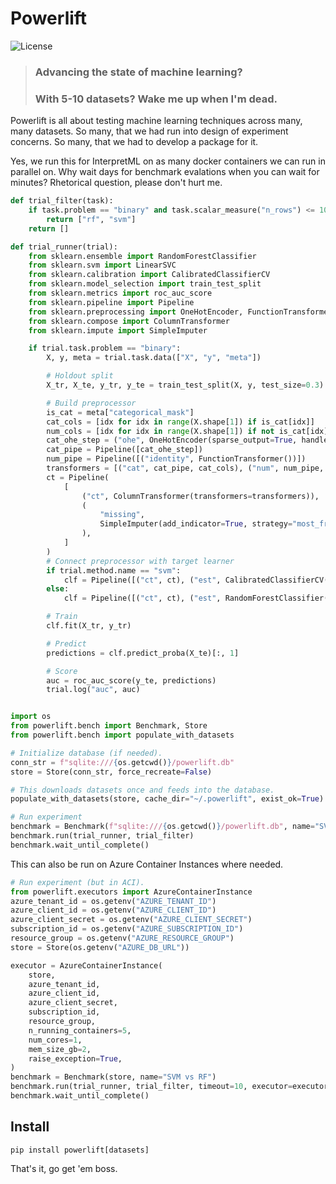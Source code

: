 # Powerlift

![License](https://img.shields.io/github/license/interpretml/interpret.svg?style=flat-square)
<br/>
> ### Advancing the state of machine learning?
> ### With 5-10 datasets? Wake me up when I'm dead.

Powerlift is all about testing machine learning techniques across many, many datasets. So many, that we had run into design of experiment concerns. So many, that we had to develop a package for it.

Yes, we run this for InterpretML on as many docker containers we can run in parallel on. Why wait days for benchmark evalations when you can wait for minutes? Rhetorical question, please don't hurt me.

```python
def trial_filter(task):
    if task.problem == "binary" and task.scalar_measure("n_rows") <= 10000:
        return ["rf", "svm"]
    return []

def trial_runner(trial):
    from sklearn.ensemble import RandomForestClassifier
    from sklearn.svm import LinearSVC
    from sklearn.calibration import CalibratedClassifierCV
    from sklearn.model_selection import train_test_split
    from sklearn.metrics import roc_auc_score
    from sklearn.pipeline import Pipeline
    from sklearn.preprocessing import OneHotEncoder, FunctionTransformer
    from sklearn.compose import ColumnTransformer
    from sklearn.impute import SimpleImputer

    if trial.task.problem == "binary":
        X, y, meta = trial.task.data(["X", "y", "meta"])

        # Holdout split
        X_tr, X_te, y_tr, y_te = train_test_split(X, y, test_size=0.3)

        # Build preprocessor
        is_cat = meta["categorical_mask"]
        cat_cols = [idx for idx in range(X.shape[1]) if is_cat[idx]]
        num_cols = [idx for idx in range(X.shape[1]) if not is_cat[idx]]
        cat_ohe_step = ("ohe", OneHotEncoder(sparse_output=True, handle_unknown="ignore"))
        cat_pipe = Pipeline([cat_ohe_step])
        num_pipe = Pipeline([("identity", FunctionTransformer())])
        transformers = [("cat", cat_pipe, cat_cols), ("num", num_pipe, num_cols)]
        ct = Pipeline(
            [
                ("ct", ColumnTransformer(transformers=transformers)),
                (
                    "missing",
                    SimpleImputer(add_indicator=True, strategy="most_frequent"),
                ),
            ]
        )
        # Connect preprocessor with target learner
        if trial.method.name == "svm":
            clf = Pipeline([("ct", ct), ("est", CalibratedClassifierCV(LinearSVC()))])
        else:
            clf = Pipeline([("ct", ct), ("est", RandomForestClassifier())])

        # Train
        clf.fit(X_tr, y_tr)

        # Predict
        predictions = clf.predict_proba(X_te)[:, 1]

        # Score
        auc = roc_auc_score(y_te, predictions)
        trial.log("auc", auc)


import os
from powerlift.bench import Benchmark, Store
from powerlift.bench import populate_with_datasets

# Initialize database (if needed).
conn_str = f"sqlite:///{os.getcwd()}/powerlift.db"
store = Store(conn_str, force_recreate=False)

# This downloads datasets once and feeds into the database.
populate_with_datasets(store, cache_dir="~/.powerlift", exist_ok=True)

# Run experiment
benchmark = Benchmark(f"sqlite:///{os.getcwd()}/powerlift.db", name="SVM vs RF")
benchmark.run(trial_runner, trial_filter)
benchmark.wait_until_complete()
```

This can also be run on Azure Container Instances where needed.
```python
# Run experiment (but in ACI).
from powerlift.executors import AzureContainerInstance
azure_tenant_id = os.getenv("AZURE_TENANT_ID")
azure_client_id = os.getenv("AZURE_CLIENT_ID")
azure_client_secret = os.getenv("AZURE_CLIENT_SECRET")
subscription_id = os.getenv("AZURE_SUBSCRIPTION_ID")
resource_group = os.getenv("AZURE_RESOURCE_GROUP")
store = Store(os.getenv("AZURE_DB_URL"))

executor = AzureContainerInstance(
    store,
    azure_tenant_id,
    azure_client_id,
    azure_client_secret,
    subscription_id,
    resource_group,
    n_running_containers=5,
    num_cores=1,
    mem_size_gb=2,
    raise_exception=True,
)
benchmark = Benchmark(store, name="SVM vs RF")
benchmark.run(trial_runner, trial_filter, timeout=10, executor=executor)
benchmark.wait_until_complete()
```

## Install
`pip install powerlift[datasets]`

That's it, go get 'em boss.